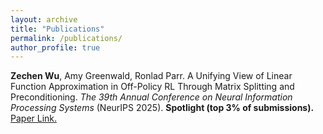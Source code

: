 ```yaml
---
layout: archive
title: "Publications"
permalink: /publications/
author_profile: true
---
```


**Zechen Wu**, Amy Greenwald, Ronlad Parr. A Unifying View of Linear Function Approximation in Off-Policy RL Through Matrix Splitting and Preconditioning. _The 39th Annual Conference on Neural Information Processing Systems_ (NeurIPS 2025). **Spotlight (top 3% of submissions).** <u><a href="https://arxiv.org/pdf/2501.01774">Paper Link</a>.
